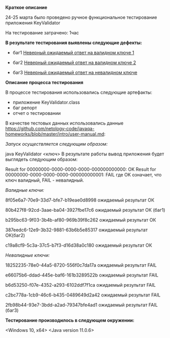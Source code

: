 **Краткое описание**

24-25 марта было проведено ручное функциональное тестирование приложения KeyValidator

На тестирование затрачено: 1час

**В результате тестирования выявлены следующие дефекты:**

 - баг1  [Неверный ожидаемый ответ на валидном ключе 1](https://github.com/elenaslavutina/hw_KeyValidator/issues/1)
 
 - баг2   [Неверный ожидаемый ответ на валидном ключе 2](https://github.com/elenaslavutina/hw_KeyValidator/issues/3)
 
 - баг3  [Неверный ожидаемый ответ на невалидном ключе](https://github.com/elenaslavutina/hw_KeyValidator/issues/4)
 
**Описание процесса тестирования**

В процессе тестирования использовались следующие артефакты:

 - приложение KeyValidator.class
 - баг репорт
 - отчет о тестировании

В качестве тестовых данных использовались данные <https://github.com/netology-code/javaqa-homeworks/blob/master/intro/user-manual.md>:

*Запуск осуществляется следующим образом:*

java KeyValidator <ключ>
В результате работы вывод приложения будет выглядеть следующим образом:

Result for 00000000-0000-0000-0000-000000000000: OK
Result for 00000000-0000-0000-0000-000000000001: FAIL
где OK означает, что ключ валидный, FAIL - невалидный.

*Валидные ключи:*

8f05e6a7-70e9-33d7-bfe7-b19eae0d8998 ожидаемый результат ОК

80b427f8-92cd-3aae-ba04-3927fbe17c6 ожидаемый результат ОК (баг1)

b295bc63-9f03-3b4b-af80-969b39f8c262 ожидаемый результат ОК

387eedc6-12e9-3b32-9881-63b6b5e85317 ожидаемый результат ОК(баг2)

c19a8cf9-5c3a-37c5-b7f3-d16d38a0c180 ожидаемый результат ОК


*Невалидные ключи:*

18252235-78e0-44a5-8720-556f0c7da17a ожидаемый результат FAIL 

e66075b6-ddad-445e-baf6-161b3289522b ожидаемый результат FAIL 

b6d53250-f07e-4352-a293-6102ddf7f1ca ожидаемый результат FAIL 

c2bc778a-1cb9-46c6-b435-0489649d2a42 ожидаемый результат FAIL 

2fb98b44-93e7-3bdd-a2ad-79347bfe4ad1 ожидаемый результат FAIL (баг3)



**Тестирование производилось в следующем окружении:**

<Windows 10, x64>
<Java version 11.0.6>
